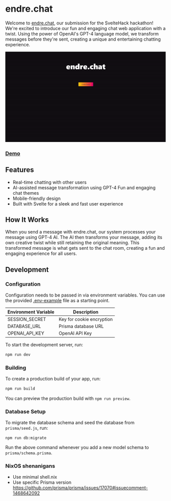 # endre.chat

Welcome to [endre.chat](https://endre.chat/), our submission for the SvelteHack hackathon! We're excited to introduce our fun and engaging chat web application with a twist. Using the power of OpenAI's GPT-4 language model, we transform messages before they're sent, creating a unique and entertaining chatting experience.

![demo](./demo.gif)

### [Demo](https://endre.chat/)

## Features

- Real-time chatting with other users
- AI-assisted message transformation using GPT-4
  Fun and engaging chat themes
- Mobile-friendly design
- Built with Svelte for a sleek and fast user experience

## How It Works

When you send a message with endre.chat, our system processes your message using GPT-4 AI. The AI then transforms your message, adding its own creative twist while still retaining the original meaning. This transformed message is what gets sent to the chat room, creating a fun and engaging experience for all users.

## Development

### Configuration

Configuration needs to be passed in via environment variables.
You can use the provided [.env-example](./.env-example) file as a starting point.

| Environment Variable | Description               |
| -------------------- | ------------------------- |
| SESSION_SECRET       | Key for cookie encryption |
| DATABASE_URL         | Prisma database URL       |
| OPENAI_API_KEY       | OpenAI API Key            |

To start the development server, run:

```bash
npm run dev
```

### Building

To create a production build of your app, run:

```bash
npm run build
```

You can preview the production build with `npm run preview`.

### Database Setup

To migrate the database schema and seed the database from `prisma/seed.js`, run:

```
npm run db:migrate
```

Run the above command whenever you add a new model schema to `prisma/schema.prisma`.

### NixOS shenanigans

- Use minimal shell.nix
- Use specific Prisma version https://github.com/prisma/prisma/issues/17070#issuecomment-1468642092
